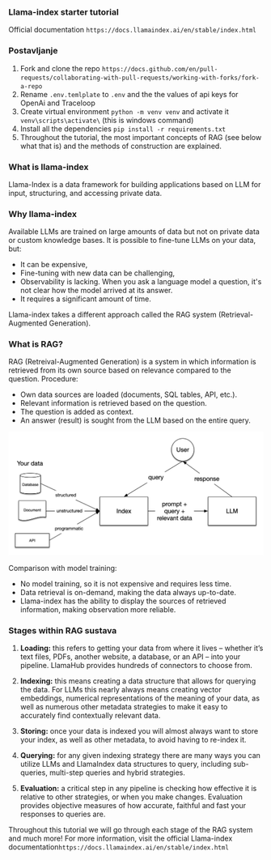 ### Llama-index starter tutorial
Official documentation ```https://docs.llamaindex.ai/en/stable/index.html```

### Postavljanje
1. Fork and clone the repo ```https://docs.github.com/en/pull-requests/collaborating-with-pull-requests/working-with-forks/fork-a-repo```
2. Rename ```.env.temlplate``` to ```.env``` and the the values of api keys for OpenAi and Traceloop
3. Create virtual environment ```python -m venv venv``` and activate it ```venv\scripts\activate\``` (this is windows command)
4. Install all the dependencies  ```pip install -r requirements.txt```
5. Throughout the tutorial, the most important concepts of RAG (see below what that is) and the methods of construction are explained.

### What is llama-index
Llama-Index is a data framework for building applications based on LLM for input, structuring, and accessing private data.

### Why llama-index
Available LLMs are trained on large amounts of data but not on private data or custom knowledge bases. 
It is possible to fine-tune LLMs on your data, but:

- It can be expensive,
- Fine-tuning with new data can be challenging,
- Observability is lacking. When you ask a language model a question, it's not clear how the model arrived at its answer.
- It requires a significant amount of time.

Llama-index takes a different approach called the RAG system (Retrieval-Augmented Generation).

### What is RAG?
RAG (Retreival-Augmented Generation) is a system in which information is retrieved from its own source based on relevance compared to the question.
Procedure:

- Own data sources are loaded (documents, SQL tables, API, etc.).
- Relevant information is retrieved based on the question.
- The question is added as context.
- An answer (result) is sought from the LLM based on the entire query.

![RAG architecture](./image/basic_rag.png "RAG architecture")


Comparison with model training:

- No model training, so it is not expensive and requires less time.
- Data retrieval is on-demand, making the data always up-to-date.
- Llama-index has the ability to display the sources of retrieved information, making observation more reliable.

### Stages within RAG sustava
1. **Loading:** this refers to getting your data from where it lives – whether it’s text files, PDFs, another website, a database, or an API – into your pipeline. LlamaHub provides hundreds of connectors to choose from.

2. **Indexing:** this means creating a data structure that allows for querying the data. For LLMs this nearly always means creating vector embeddings, numerical representations of the meaning of your data, as well as numerous other metadata strategies to make it easy to accurately find contextually relevant data.

3. **Storing:** once your data is indexed you will almost always want to store your index, as well as other metadata, to avoid having to re-index it.

4. **Querying:** for any given indexing strategy there are many ways you can utilize LLMs and LlamaIndex data structures to query, including sub-queries, multi-step queries and hybrid strategies.

5. **Evaluation:** a critical step in any pipeline is checking how effective it is relative to other strategies, or when you make changes. Evaluation provides objective measures of how accurate, faithful and fast your responses to queries are.

Throughout this tutorial we will go through each stage of the RAG system and much more! For more information, visit the official Llama-index documentation```https://docs.llamaindex.ai/en/stable/index.html```







